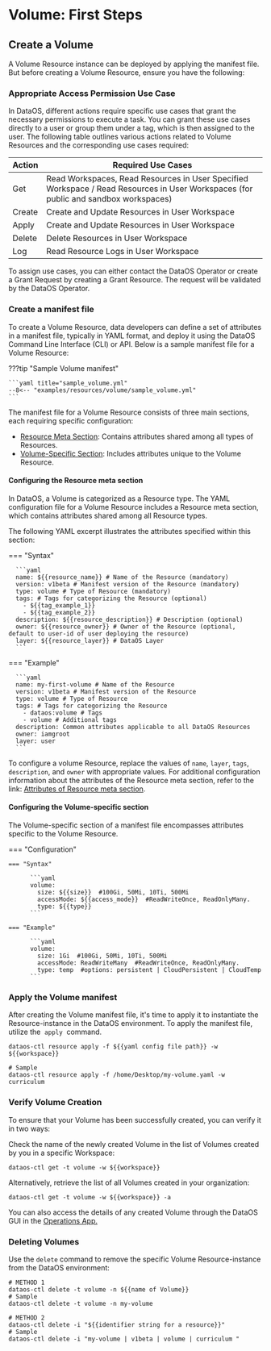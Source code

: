 # Volume: First Steps

## Create a Volume

A Volume Resource instance can be deployed by applying the manifest file. But before creating a Volume Resource, ensure you have the following:

### **Appropriate Access Permission Use Case**

In DataOS, different actions require specific use cases that grant the necessary permissions to execute a task. You can grant these use cases directly to a user or group them under a tag, which is then assigned to the user. The following table outlines various actions related to Volume Resources and the corresponding use cases required:

| **Action** | **Required Use Cases** |
|------------|------------------------|
| Get        | Read Workspaces, Read Resources in User Specified Workspace / Read Resources in User Workspaces (for public and sandbox workspaces) |
| Create     | Create and Update Resources in User Workspace       |
| Apply      | Create and Update Resources in User Workspace          |
| Delete     | Delete Resources in User Workspace               |
| Log        | Read Resource Logs in User Workspace                 |

To assign use cases, you can either contact the DataOS Operator or create a Grant Request by creating a Grant Resource. The request will be validated by the DataOS Operator.

### **Create a manifest file**

To create a Volume Resource, data developers can define a set of attributes in a manifest file, typically in YAML format, and deploy it using the DataOS Command Line Interface (CLI) or API. Below is a sample manifest file for a Volume Resource:

???tip "Sample Volume manifest"

    ```yaml title="sample_volume.yml"
    --8<-- "examples/resources/volume/sample_volume.yml"
    ```

The manifest file for a Volume Resource consists of three main sections, each requiring specific configuration:

- [Resource Meta Section](#configuring-the-resource-meta-section): Contains attributes shared among all types of Resources.
- [Volume-Specific Section](#configuring-the-volume-specific-section): Includes attributes unique to the Volume Resource.

#### **Configuring the Resource meta section**

In DataOS, a Volume is categorized as a Resource type. The YAML configuration file for a Volume Resource includes a Resource meta section, which contains attributes shared among all Resource types.

The following YAML excerpt illustrates the attributes specified within this section:

=== "Syntax"

      ```yaml
      name: ${{resource_name}} # Name of the Resource (mandatory)
      version: v1beta # Manifest version of the Resource (mandatory)
      type: volume # Type of Resource (mandatory)
      tags: # Tags for categorizing the Resource (optional)
        - ${{tag_example_1}}
        - ${{tag_example_2}}
      description: ${{resource_description}} # Description (optional)
      owner: ${{resource_owner}} # Owner of the Resource (optional, default to user-id of user deploying the resource)
      layer: ${{resource_layer}} # DataOS Layer 
      ```
=== "Example"

      ```yaml
      name: my-first-volume # Name of the Resource
      version: v1beta # Manifest version of the Resource
      type: volume # Type of Resource
      tags: # Tags for categorizing the Resource
        - dataos:volume # Tags 
        - volume # Additional tags
      description: Common attributes applicable to all DataOS Resources
      owner: iamgroot
      layer: user
      ```

To configure a volume Resource, replace the values of `name`, `layer`, `tags`, `description`, and `owner` with appropriate values. For additional configuration information about the attributes of the Resource meta section, refer to the link: [Attributes of Resource meta section](/resources/manifest_attributes/).

#### **Configuring the Volume-specific section**

The Volume-specific section of a manifest file encompasses attributes specific to the Volume Resource.


=== "Configuration"

    === "Syntax"

          ```yaml
          volume:
            size: ${{size}}  #100Gi, 50Mi, 10Ti, 500Mi
            accessMode: ${{access_mode}}  #ReadWriteOnce, ReadOnlyMany.
            type: ${{type}}
          ```

    === "Example"

          ```yaml
          volume:
            size: 1Gi  #100Gi, 50Mi, 10Ti, 500Mi
            accessMode: ReadWriteMany  #ReadWriteOnce, ReadOnlyMany.
            type: temp  #options: persistent | CloudPersistent | CloudTemp
          ```


### **Apply the Volume manifest**

After creating the Volume manifest file, it's time to apply it to instantiate the Resource-instance in the DataOS environment. To apply the manifest file, utilize the  `apply`  command.

```shell
dataos-ctl resource apply -f ${{yaml config file path}} -w ${{workspace}}

# Sample
dataos-ctl resource apply -f /home/Desktop/my-volume.yaml -w curriculum
```

### **Verify Volume Creation**

To ensure that your Volume has been successfully created, you can verify it in two ways:

Check the name of the newly created Volume in the list of Volumes created by you in a specific Workspace:

```shell
dataos-ctl get -t volume -w ${{workspace}}
```

Alternatively, retrieve the list of all Volumes created in your organization:

```shell
dataos-ctl get -t volume -w ${{workspace}} -a
```

You can also access the details of any created Volume through the DataOS GUI in the [Operations App.](/interfaces/operations/)

### **Deleting Volumes**

Use the `delete` command to remove the specific Volume Resource-instance from the DataOS environment:

```shell
# METHOD 1
dataos-ctl delete -t volume -n ${{name of Volume}}
# Sample
dataos-ctl delete -t volume -n my-volume

# METHOD 2
dataos-ctl delete -i "${{identifier string for a resource}}"
# Sample 
dataos-ctl delete -i "my-volume | v1beta | volume | curriculum "
```


